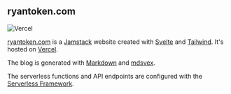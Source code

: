 ## ryantoken.com

![Vercel](https://vercelbadge.vercel.app/api/r-token/ryantoken.com-v3-svelte)

<a href="https://ryantoken.com" target="_blank" rel="noreferrer">ryantoken.com</a> is a <a href="https://jamstack.org" target="_blank" rel="noreferrer">Jamstack</a> website created with <a href="https://svelte.dev/" target="_blank" rel="noreferrer">Svelte</a> and <a href="https://tailwindcss.com" target="_blank" rel="noreferrer">Tailwind</a>. It's hosted on <a href="https://vercel.com/" target="_blank" rel="noreferrer">Vercel</a>.

The blog is generated with <a href="https://daringfireball.net/projects/markdown/syntax#overview" target="_blank" rel="noreferrer">Markdown</a> and <a href="https://mdsvex.com/" target="_blank" rel="noreferrer">mdsvex</a>.

The serverless functions and API endpoints are configured with the <a href="https://www.serverless.com/framework" target="_blank" rel="noreferrer">Serverless Framework</a>.